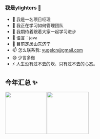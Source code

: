 ### 我是ylighters 👋

- 🔭 我是一名项目经理
- 🌱 我正在学习如何管理团队
- 👯 我期待着跟着大家一起学习进步
- 🤔 语言：java
- 💬 目前定居山东济宁
- 📫 怎么联系我: yugelcn@gmail.com
- 😄 少言多做
- ⚡ 人生没有过不去的坎，只有过不去的心态。


## 今年汇总 ✨

<img align="" height="137px" src="https://github-readme-stats.vercel.app/api?username=ylighters&hide_title=true&hide_border=true&show_icons=true&include_all_commits=true&line_height=21&bg_color=0,EC6C6C,FFD479,FFFC79,73FA79&theme=graywhite&locale=cn" /><img align="" height="137px" src="https://github-readme-stats.vercel.app/api/top-langs/?username=ylighters&hide_title=true&hide_border=true&layout=compact&bg_color=0,73FA79,73FDFF,D783FF&theme=graywhite&locale=cn" />
